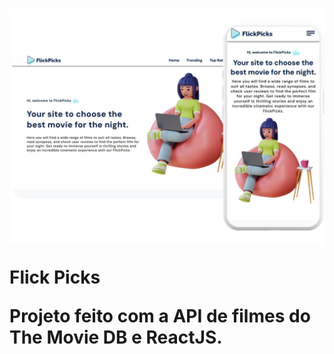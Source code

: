 <h1>
    <a href="https://react-flickpicks.vercel.app/" target="_blank"><img src="public/img/info.png" target="_blank" alt=""></a>
    <p>Flick Picks</p>
    <p>Projeto feito com a API de filmes do The Movie DB e ReactJS.</p>
</h1>